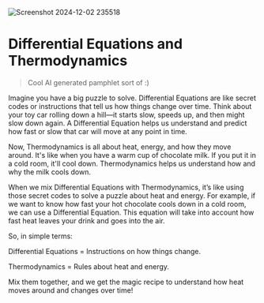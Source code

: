 ![Screenshot 2024-12-02 235518](https://github.com/user-attachments/assets/f3b058b2-8572-42a2-b770-453f35043c8c)
# Differential Equations and Thermodynamics
>Cool AI generated pamphlet sort of :)

Imagine you have a big puzzle to solve. Differential Equations are like secret codes or instructions that tell us how things change over time. Think about your toy car rolling down a hill—it starts slow, speeds up, and then might slow down again. A Differential Equation helps us understand and predict how fast or slow that car will move at any point in time.

Now, Thermodynamics is all about heat, energy, and how they move around. It's like when you have a warm cup of chocolate milk. If you put it in a cold room, it'll cool down. Thermodynamics helps us understand how and why the milk cools down.

When we mix Differential Equations with Thermodynamics, it’s like using those secret codes to solve a puzzle about heat and energy. For example, if we want to know how fast your hot chocolate cools down in a cold room, we can use a Differential Equation. This equation will take into account how fast heat leaves your drink and goes into the air.

So, in simple terms:

Differential Equations = Instructions on how things change.

Thermodynamics = Rules about heat and energy.

Mix them together, and we get the magic recipe to understand how heat moves around and changes over time!
